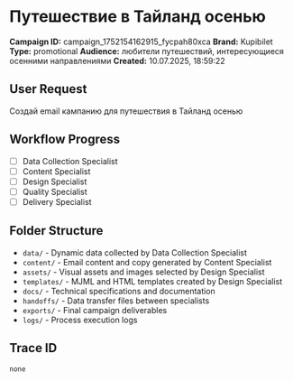 # Путешествие в Тайланд осенью

**Campaign ID:** campaign_1752154162915_fycpah80xca
**Brand:** Kupibilet
**Type:** promotional
**Audience:** любители путешествий, интересующиеся осенними направлениями
**Created:** 10.07.2025, 18:59:22

## User Request
Создай email кампанию для путешествия в Тайланд осенью

## Workflow Progress
- [ ] Data Collection Specialist
- [ ] Content Specialist  
- [ ] Design Specialist
- [ ] Quality Specialist
- [ ] Delivery Specialist

## Folder Structure

- `data/` - Dynamic data collected by Data Collection Specialist
- `content/` - Email content and copy generated by Content Specialist
- `assets/` - Visual assets and images selected by Design Specialist
- `templates/` - MJML and HTML templates created by Design Specialist
- `docs/` - Technical specifications and documentation
- `handoffs/` - Data transfer files between specialists
- `exports/` - Final campaign deliverables
- `logs/` - Process execution logs

## Trace ID
`none`

